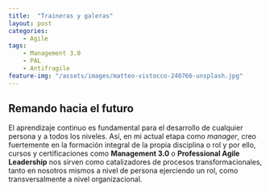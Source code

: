 ```yaml
---
title:  "Traineras y galeras"
layout: post
categories: 
    - Agile
tags:
    - Management 3.0
    - PAL
    - Antifragile
feature-img: "/assets/images/matteo-vistocco-240766-unsplash.jpg"
---
```


## Remando hacia el futuro 
 
El aprendizaje continuo es fundamental para el desarrollo de cualquier persona y a todos los niveles. Así, en mi actual etapa como *manager*, creo fuertemente en la formación integral de la propia disciplina o rol y por ello, cursos y certificaciones como **Management 3.0** o **Professional Agile Leadership** nos sirven como catalizadores de procesos transformacionales, tanto en nosotros mismos a nivel de persona ejerciendo un rol, como transversalmente a nivel organizacional.

